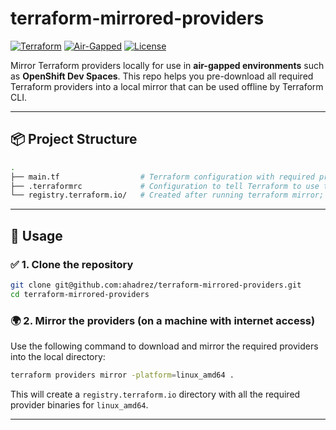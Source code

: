 # terraform-mirrored-providers

[![Terraform](https://img.shields.io/badge/Terraform-v1.6+-623CE4?logo=terraform&logoColor=white)](https://www.terraform.io/)
[![Air-Gapped](https://img.shields.io/badge/Air--Gapped-Ready-2ea44f)](#)
[![License](https://img.shields.io/github/license/ahadrez/terraform-mirrored-providers)](./LICENSE)

Mirror Terraform providers locally for use in **air-gapped environments** such as **OpenShift Dev Spaces**. This repo helps you pre-download all required Terraform providers into a local mirror that can be used offline by Terraform CLI.

---

## 📦 Project Structure

```bash
.
├── main.tf                  # Terraform configuration with required providers
├── .terraformrc             # Configuration to tell Terraform to use the local mirror
└── registry.terraform.io/   # Created after running terraform mirror; contains mirrored providers
```

---

## 🔧 Usage

### ✅ 1. Clone the repository

```bash
git clone git@github.com:ahadrez/terraform-mirrored-providers.git
cd terraform-mirrored-providers
```

### 🌍 2. Mirror the providers (on a machine with internet access)

Use the following command to download and mirror the required providers into the local directory:

```bash
terraform providers mirror -platform=linux_amd64 .
```

This will create a `registry.terraform.io` directory with all the required provider binaries for `linux_amd64`.

---

